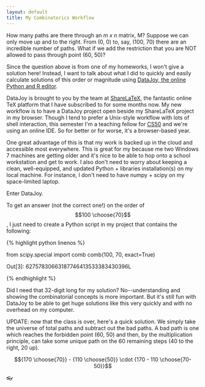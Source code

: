 ```yaml
---
layout: default
title: My Combinatorics Workflow
---
```

How many paths are there through an *m x n* matrix, M? Suppose we can only move up and to the right. From (0, 0) to, say, (100, 70) there are an incredible number of paths. What if we add the restriction that you are NOT allowed to pass through point (60, 50)?

Since the question above is from one of my homeworks, I won't give a solution here! Instead, I want to talk about what I did to quickly and easily calculate solutions of this order or magnitude using [DataJoy, the online Python and R editor](https://www.getdatajoy.com?r=7eed6c61&rm=d&rs=b).

DataJoy is brought to you by the team at [ShareLaTeX](https://www.sharelatex.com), the fantastic online TeX platform that I have subscribed to for some months now. My new workflow is to have a DataJoy project open beside my ShareLaTeX project in my browser. Though I tend to prefer a Unix-style workflow with lots of shell interaction, this semester I'm a teaching fellow for [CS50](https://cs50.yale.edu) and we're using an online IDE. So for better or for worse, it's a browser-based year.

One great advantage of this is that my work is backed up in the cloud and accessible most everywhere. This is great for my because me two Windows 7 machines are getting older and it's nice to be able to hop onto a school workstation and get to work. I also don't need to worry about keeping a clean, well-equipped, and updated Python + libraries installation(s) on my local machine. For instance, I don't need to have numpy + scipy on my space-limited laptop.

Enter DataJoy.

To get an answer (not the correct one!) on the order of $$100 \choose{70}$$, I just need to create a Python script in my project that contains the following:

{% highlight python linenos %}

from scipy.special import comb
comb(100, 70, exact=True)

Out[3]:
62757830663187746413533383430396L

{% endhighlight %}

Did I need that 32-digit long for my solution? No--understanding and showing the combinatorial concepts is more important. But it's still fun with DataJoy to be able to get huge solutions like this very quickly and with no overhead on my computer.

UPDATE: now that the class is over, here's a quick solution. We simply take the universe of total paths and subtract out the bad paths. A bad path is one which reaches the forbidden point (60, 50) and then, by the multiplication principle, can take some unique path on the 60 remaining steps (40 to the right, 20 up).

$${170 \choose{70}} - {110 \choose{50}} \cdot {170 - 110 \choose{70-50}}$$

:eyeglasses:
